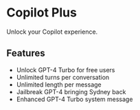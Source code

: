 # Copilot Plus

Unlock your Copilot experience.

## Features

- Unlock GPT-4 Turbo for free users
- Unlimited turns per conversation
- Unlimited length per message
- Jailbreak GPT-4 bringing Sydney back
- Enhanced GPT-4 Turbo system message
